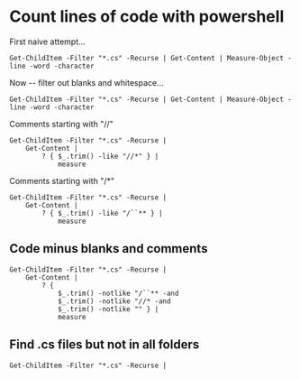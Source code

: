 # Count lines of code with powershell

First naive attempt...

	Get-ChildItem -Filter "*.cs" -Recurse | Get-Content | Measure-Object -line -word -character

Now -- filter out blanks and whitespace...

	Get-ChildItem -Filter "*.cs" -Recurse | Get-Content | Measure-Object -line -word -character

Comments starting with "//"

	Get-ChildItem -Filter "*.cs" -Recurse | 
		Get-Content |
			? { $_.trim() -like "//*" } |
				measure

Comments starting with "/*"

	Get-ChildItem -Filter "*.cs" -Recurse |
		Get-Content |
			? { $_.trim() -like "/``** } |
				measure

## Code minus blanks and comments

	Get-ChildItem -Filter "*.cs" -Recurse |
		Get-Content |
			? { 
				$_.trim() -notlike "/``** -and
				$_.trim() -notlike "//* -and 
				$_.trim() -notlike "" } |
				measure

## Find .cs files but not in all folders

	Get-ChildItem -Filter "*.cs" -Recurse |

